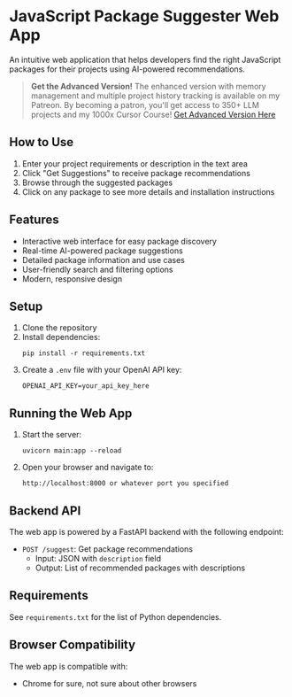 # JavaScript Package Suggester Web App

An intuitive web application that helps developers find the right JavaScript packages for their projects using AI-powered recommendations.

> **Get the Advanced Version!** 
> The enhanced version with memory management and multiple project history tracking is available on my Patreon. By becoming a patron, you'll get access to 350+ LLM projects and my 1000x Cursor Course!
> [Get Advanced Version Here](https://www.patreon.com/posts/javascript-with-116268079)

## How to Use

1. Enter your project requirements or description in the text area
2. Click "Get Suggestions" to receive package recommendations
3. Browse through the suggested packages
4. Click on any package to see more details and installation instructions

## Features

- Interactive web interface for easy package discovery
- Real-time AI-powered package suggestions
- Detailed package information and use cases
- User-friendly search and filtering options
- Modern, responsive design

## Setup

1. Clone the repository
2. Install dependencies:
   ```
   pip install -r requirements.txt
   ```
3. Create a `.env` file with your OpenAI API key:
   ```
   OPENAI_API_KEY=your_api_key_here
   ```

## Running the Web App

1. Start the server:
   ```
   uvicorn main:app --reload
   ```

2. Open your browser and navigate to:
   ```
   http://localhost:8000 or whatever port you specified
   ```

## Backend API

The web app is powered by a FastAPI backend with the following endpoint:

- `POST /suggest`: Get package recommendations
  - Input: JSON with `description` field
  - Output: List of recommended packages with descriptions

## Requirements

See `requirements.txt` for the list of Python dependencies.

## Browser Compatibility

The web app is compatible with:
- Chrome for sure, not sure about other browsers
